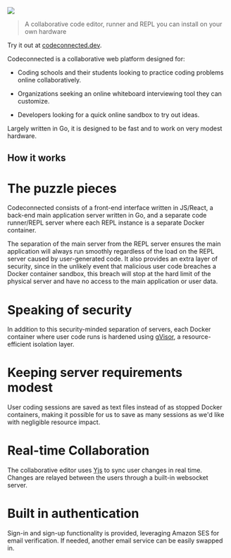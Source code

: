 ![](https://user-images.githubusercontent.com/54257961/195213021-b774d384-d18e-43a2-8dd6-36a2189eb67c.png)

> A collaborative code editor, runner and REPL you can install on your own hardware

Try it out at [codeconnected.dev](https://codeconnected.dev).

Codeconnected is a collaborative web platform designed for:

- Coding schools and their students looking to practice coding problems online collaboratively.

- Organizations seeking an online whiteboard interviewing tool they can customize.

- Developers looking for a quick online sandbox to try out ideas.

Largely written in Go, it is designed to be fast and to work on very modest hardware.

## How it works

# The puzzle pieces

Codeconnected consists of a front-end interface written in JS/React, a back-end main application server written in Go, and a separate code runner/REPL server where each REPL instance is a separate Docker container.

The separation of the main server from the REPL server ensures the main application will always run smoothly regardless of the load on the REPL server caused by user-generated code. It also provides an extra layer of security, since in the unlikely event that malicious user code breaches a Docker container sandbox, this breach will stop at the hard limit of the physical server and have no access to the main application or user data.

# Speaking of security

In addition to this security-minded separation of servers, each Docker container where user code runs is hardened using [gVisor](https://gvisor.dev), a resource-efficient isolation layer.

# Keeping server requirements modest

User coding sessions are saved as text files instead of as stopped Docker containers, making it possible for us to save as many sessions as we'd like with negligible resource impact.

# Real-time Collaboration

The collaborative editor uses [Yjs](https://github.com/yjs/yjs) to sync user changes in real time. Changes are relayed between the users through a built-in websocket server.

# Built in authentication

Sign-in and sign-up functionality is provided, leveraging Amazon SES for email verification. If needed, another email service can be easily swapped in.
